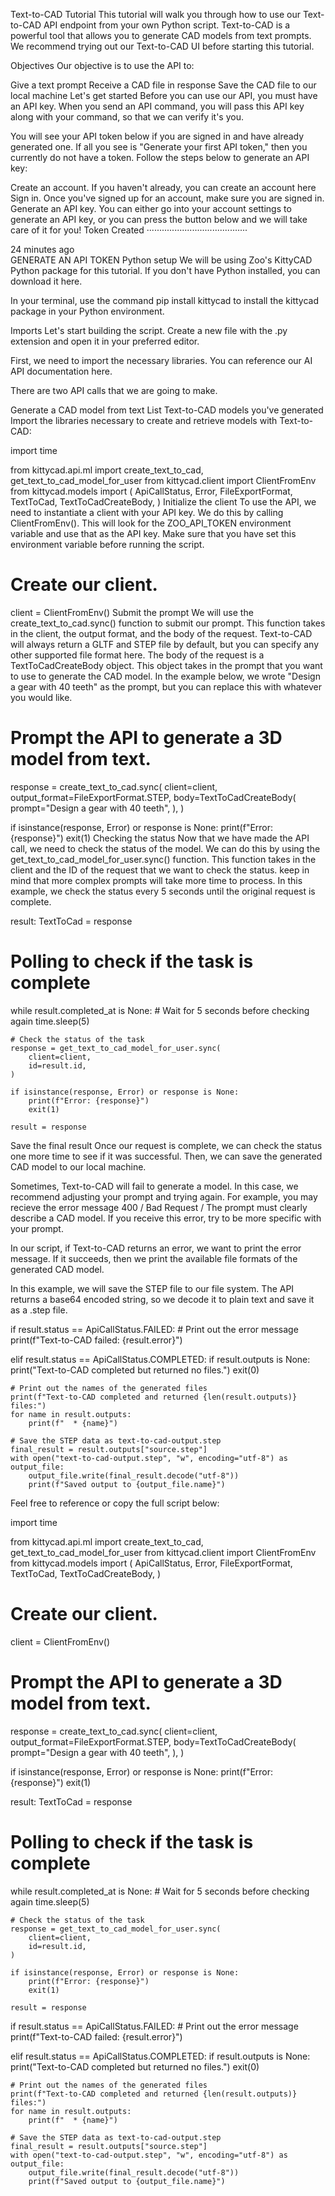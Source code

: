 Text-to-CAD Tutorial
This tutorial will walk you through how to use our Text-to-CAD API endpoint from your own Python script. Text-to-CAD is a powerful tool that allows you to generate CAD models from text prompts. We recommend trying out our Text-to-CAD UI before starting this tutorial.

Objectives
Our objective is to use the API to:

Give a text prompt
Receive a CAD file in response
Save the CAD file to our local machine
Let's get started
Before you can use our API, you must have an API key. When you send an API command, you will pass this API key along with your command, so that we can verify it's you.

You will see your API token below if you are signed in and have already generated one. If all you see is "Generate your first API token," then you currently do not have a token. Follow the steps below to generate an API key:

Create an account. If you haven't already, you can create an account here
Sign in. Once you've signed up for an account, make sure you are signed in.
Generate an API key. You can either go into your account settings to generate an API key, or you can press the button below and we will take care of it for you!
Token	Created	
········································


24 minutes ago	
GENERATE AN API TOKEN
Python setup
We will be using Zoo's KittyCAD Python package for this tutorial. If you don't have Python installed, you can download it here.

In your terminal, use the command pip install kittycad to install the kittycad package in your Python environment.

Imports
Let's start building the script. Create a new file with the .py extension and open it in your preferred editor.

First, we need to import the necessary libraries. You can reference our AI API documentation here.

There are two API calls that we are going to make.

Generate a CAD model from text
List Text-to-CAD models you've generated
Import the libraries necessary to create and retrieve models with Text-to-CAD:

import time

from kittycad.api.ml import create_text_to_cad, get_text_to_cad_model_for_user
from kittycad.client import ClientFromEnv
from kittycad.models import (
    ApiCallStatus,
    Error,
    FileExportFormat,
    TextToCad,
    TextToCadCreateBody,
)
Initialize the client
To use the API, we need to instantiate a client with your API key. We do this by calling ClientFromEnv(). This will look for the ZOO_API_TOKEN environment variable and use that as the API key. Make sure that you have set this environment variable before running the script.

# Create our client.
client = ClientFromEnv()
Submit the prompt
We will use the create_text_to_cad.sync() function to submit our prompt. This function takes in the client, the output format, and the body of the request. Text-to-CAD will always return a GLTF and STEP file by default, but you can specify any other supported file format here. The body of the request is a TextToCadCreateBody object. This object takes in the prompt that you want to use to generate the CAD model. In the example below, we wrote "Design a gear with 40 teeth" as the prompt, but you can replace this with whatever you would like.

# Prompt the API to generate a 3D model from text.
response = create_text_to_cad.sync(
    client=client,
    output_format=FileExportFormat.STEP,
    body=TextToCadCreateBody(
        prompt="Design a gear with 40 teeth",
    ),
)

if isinstance(response, Error) or response is None:
    print(f"Error: {response}")
    exit(1)
Checking the status
Now that we have made the API call, we need to check the status of the model. We can do this by using the get_text_to_cad_model_for_user.sync() function. This function takes in the client and the ID of the request that we want to check the status. keep in mind that more complex prompts will take more time to process. In this example, we check the status every 5 seconds until the original request is complete.

result: TextToCad = response

# Polling to check if the task is complete
while result.completed_at is None:
    # Wait for 5 seconds before checking again
    time.sleep(5)

    # Check the status of the task
    response = get_text_to_cad_model_for_user.sync(
        client=client,
        id=result.id,
    )

    if isinstance(response, Error) or response is None:
        print(f"Error: {response}")
        exit(1)

    result = response
Save the final result
Once our request is complete, we can check the status one more time to see if it was successful. Then, we can save the generated CAD model to our local machine.

Sometimes, Text-to-CAD will fail to generate a model. In this case, we recommend adjusting your prompt and trying again. For example, you may recieve the error message 400 / Bad Request / The prompt must clearly describe a CAD model. If you receive this error, try to be more specific with your prompt.

In our script, if Text-to-CAD returns an error, we want to print the error message. If it succeeds, then we print the available file formats of the generated CAD model.

In this example, we will save the STEP file to our file system. The API returns a base64 encoded string, so we decode it to plain text and save it as a .step file.

if result.status == ApiCallStatus.FAILED:
    # Print out the error message
    print(f"Text-to-CAD failed: {result.error}")

elif result.status == ApiCallStatus.COMPLETED:
    if result.outputs is None:
        print("Text-to-CAD completed but returned no files.")
        exit(0)

    # Print out the names of the generated files
    print(f"Text-to-CAD completed and returned {len(result.outputs)} files:")
    for name in result.outputs:
        print(f"  * {name}")

    # Save the STEP data as text-to-cad-output.step
    final_result = result.outputs["source.step"]
    with open("text-to-cad-output.step", "w", encoding="utf-8") as output_file:
        output_file.write(final_result.decode("utf-8"))
        print(f"Saved output to {output_file.name}")
Feel free to reference or copy the full script below:

import time

from kittycad.api.ml import create_text_to_cad, get_text_to_cad_model_for_user
from kittycad.client import ClientFromEnv
from kittycad.models import (
    ApiCallStatus,
    Error,
    FileExportFormat,
    TextToCad,
    TextToCadCreateBody,
)

# Create our client.
client = ClientFromEnv()

# Prompt the API to generate a 3D model from text.
response = create_text_to_cad.sync(
    client=client,
    output_format=FileExportFormat.STEP,
    body=TextToCadCreateBody(
        prompt="Design a gear with 40 teeth",
    ),
)

if isinstance(response, Error) or response is None:
    print(f"Error: {response}")
    exit(1)

result: TextToCad = response

# Polling to check if the task is complete
while result.completed_at is None:
    # Wait for 5 seconds before checking again
    time.sleep(5)

    # Check the status of the task
    response = get_text_to_cad_model_for_user.sync(
        client=client,
        id=result.id,
    )

    if isinstance(response, Error) or response is None:
        print(f"Error: {response}")
        exit(1)

    result = response

if result.status == ApiCallStatus.FAILED:
    # Print out the error message
    print(f"Text-to-CAD failed: {result.error}")

elif result.status == ApiCallStatus.COMPLETED:
    if result.outputs is None:
        print("Text-to-CAD completed but returned no files.")
        exit(0)

    # Print out the names of the generated files
    print(f"Text-to-CAD completed and returned {len(result.outputs)} files:")
    for name in result.outputs:
        print(f"  * {name}")

    # Save the STEP data as text-to-cad-output.step
    final_result = result.outputs["source.step"]
    with open("text-to-cad-output.step", "w", encoding="utf-8") as output_file:
        output_file.write(final_result.decode("utf-8"))
        print(f"Saved output to {output_file.name}")